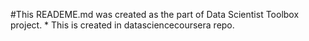 

#This READEME.md was created as the part of Data Scientist Toolbox project. 
    * This is created in datasciencecoursera repo.
